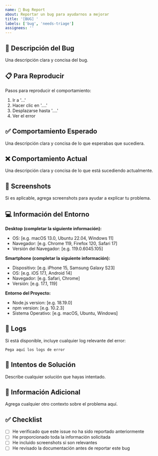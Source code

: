 ```yaml
---
name: 🐛 Bug Report
about: Reportar un bug para ayudarnos a mejorar
title: '[BUG] '
labels: ['bug', 'needs-triage']
assignees: ''
---
```


## 🐛 Descripción del Bug

Una descripción clara y concisa del bug.

## 📋 Para Reproducir

Pasos para reproducir el comportamiento:

1. Ir a '...'
2. Hacer clic en '....'
3. Desplazarse hasta '....'
4. Ver el error

## ✅ Comportamiento Esperado

Una descripción clara y concisa de lo que esperabas que sucediera.

## ❌ Comportamiento Actual

Una descripción clara y concisa de lo que está sucediendo actualmente.

## 📸 Screenshots

Si es aplicable, agrega screenshots para ayudar a explicar tu problema.

## 💻 Información del Entorno

**Desktop (completar la siguiente información):**
- OS: [e.g. macOS 13.0, Ubuntu 22.04, Windows 11]
- Navegador: [e.g. Chrome 119, Firefox 120, Safari 17]
- Versión del Navegador: [e.g. 119.0.6045.105]

**Smartphone (completar la siguiente información):**
- Dispositivo: [e.g. iPhone 15, Samsung Galaxy S23]
- OS: [e.g. iOS 17.1, Android 14]
- Navegador: [e.g. Safari, Chrome]
- Versión: [e.g. 17.1, 119]

**Entorno del Proyecto:**
- Node.js version: [e.g. 18.19.0]
- npm version: [e.g. 10.2.3]
- Sistema Operativo: [e.g. macOS, Ubuntu, Windows]

## 📝 Logs

Si está disponible, incluye cualquier log relevante del error:

```
Pega aquí los logs de error
```

## 🔧 Intentos de Solución

Describe cualquier solución que hayas intentado.

## 📎 Información Adicional

Agrega cualquier otro contexto sobre el problema aquí.

## ✅ Checklist

- [ ] He verificado que este issue no ha sido reportado anteriormente
- [ ] He proporcionado toda la información solicitada
- [ ] He incluido screenshots si son relevantes
- [ ] He revisado la documentación antes de reportar este bug 